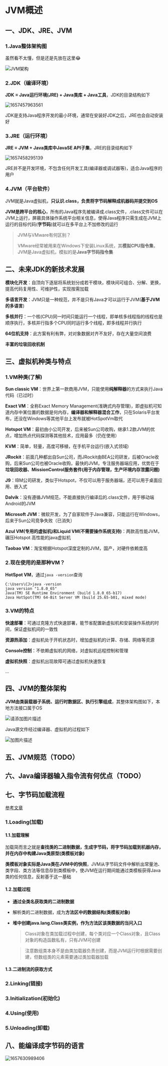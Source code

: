 # JVM概述

## 一、JDK、JRE、JVM

### 1.Java整体架构图

虽然看不太懂，但是还是先放在这里😂

![JVM架构](https://img-blog.csdnimg.cn/0d9fd5cbb07b49b68b07dc51ce195ae0.png)

### 2.JDK（编译环境）

**JDK = Java运行环境(JRE) + Java类库 + Java工具**，JDK的目录结构如下

![1657457963561](assets/1657457963561.png)

JDK是支持Java程序开发的最小环境，通常在安装好JDK之后，JRE也会自动安装好

### 3.JRE（运行环境）

**JRE = JVM + Java类库中JavaSE API子集**，JRE的目录结构如下

![1657458295139](assets/1657458295139.png)

JRE并不是开发环境，不包含任何开发工具(编译器或调试器等)，适合Java程序的用户

### 4.JVM（平台软件）

JVM就是Java虚拟机，**只认识.class，负责将字节码解释成机器码并提交到OS**

**JVM是跨平台的核心**，所有的Java程序先被编译成.class文件，.class文件可以在JVM上运行，屏蔽具体操作系统平台相关信息，使得Java程序只需生成在JVM上运行的目标代码(**字节码**)就可以在多平台上不加修改的运行

>JVM与VMware有何区别？
>
>VMware经常被用来在Windows下安装Linux系统，其**模拟CPU指令集**，JVM是Java虚拟机，模拟的是**Java字节码指令集**

## 二、未来JDK的新技术发展

**模块化开发**：自顶向下逐层将系统划分成若干模块，模块间可组合、分解、更换，提高代码复用性、可维护性，实现按需加载

**多语言开发**：JVM只是一种规范，并不是只有Java才可以运行于JVM(**基于JVM的多语言**)

**多核并行**：一个核(CPU)同一时间只能运行一个线程，即单核多线程指的线程也是顺序执行，多核并行指多个CPU同时运行多个线程，即多线程并行执行

**64位机支持**：此方案有利有弊，对对象数据对齐不友好，存在大量空间浪费

**丰富的垃圾回收机制**

## 三、虚拟机种类与特点

### 1.VM种类(了解)

**Sun classic VM**：世界上第一款商用JVM，只能使用**纯解释器**的方式来执行Java代码（已过时）

**Exact VM**：全称Exact Memory Management(准确式内存管理)，即虚拟机可知道内存中某位置的数据是何内存，**编译器和解释器混合工作**，只在Solaris平台发布，还没在Windows等其他平台上发布就被HotSpotVm取代

**Hotspot VM**：最初由小公司开发，后来被Sun公司收购，继承1.2款JVM的优点，增加热点代码探测等其他技术，应用最多（仍在使用）

**KVM**：简单，轻量，高度可移植，在手机平台运行(嵌入式领域)

**JRockit**：前面几种都出自Sun公司，而JRockit由BEA公司研发，后被Oracle收购，后来Sun公司也被Oracle收购，最快的JVM，专注服务器端应用，优势在于**垃圾回收器、MissionControl服务套件(用于内存管理，生产环境内存泄露问题)**

**J9**：IBM公司研发，类似于Hotspot，不仅可以用于服务器端，还可以用于桌面应用、嵌入式

**Dalvik**：没有遵循JVM规范，不能直接执行编译后的.class文件，用于移动端Android的JVM

**Microsoft JVM**：微软开发，为了自家软件于Java兼容，只能运行在Windows，后来于Sun公司竞争失败（已消失）

**Azul VM(专用的虚拟机)和Liquid VM(不需要操作系统支持)**：两款高性能JVM，碾压Hotspot
高性能的java虚拟机

**Taobao VM**：淘宝根据Hotspot深度定制的JVM，国产，对硬件依赖度高

### 2.现在使用的是那种VM？

**HotSpot VM**，通过`java -version`查询

```
C:\Users\CJ>java -version
java version "1.8.0_65"
Java(TM) SE Runtime Environment (build 1.8.0_65-b17)
Java HotSpot(TM) 64-Bit Server VM (build 25.65-b01, mixed mode)
```

### 3.VM的特点

**快速部署**：可通过克隆方式快速部署，能节省配置新虚拟机和安装操作系统的时间，保证虚拟机间的一致性

**资源热添加**：虚拟机处于开机状态时，增加虚拟机的计算、存储、网络等资源

**Console控制**：不依赖虚拟机的网络，对虚拟机远程控制和管理

**虚拟机快照**：虚拟机出现故障可通过虚拟机快速恢复

...

## 四、JVM的整体架构

**JVM由类装载器子系统、运行时数据区、执行引擎组成**，其整体架构图如下，本地方法接口属于OS

![请添加图片描述](https://img-blog.csdnimg.cn/79da806c98364fe983fb20024264aca7.png)

Java源文件经过编译器、虚拟机的过程如下

![加图片描述](https://img-blog.csdnimg.cn/220eea72cced4746b7a1fab3ab51aa84.png)

## 五、JVM规范（TODO）

## 六、Java编译器输入指令流有何优点（TODO）

## 七、字节码加载流程

[参考文章](https://blog.csdn.net/qq_45949008/article/details/119918269)

### 1.Loading(加载)

#### 1.1.加载理解

加载简而言之就是**查找类的二进制数据，生成字节码，将字节码加载到机器内存，并在内存中构建Java类原型(类模板对象)**

**类模板对象实际是Java类在JVM中的快照**，JVM从字节码文件中解析出常量池、类字段、类方法等信息存到类模板中，使JVM在运行期间能通过类模板获得Java类的任何信息，反射基于这一基础

#### 1.2.加载过程

* **通过全类名获取类的二进制数据**

* 解析类的二进制数据，成为**方法区中的数据结构(类模板对象)**

* **堆中创建java.lang.Class类实例，作为方法区该类数据的当问入口**

  > Class对象在类加载过程中创建，每个类对应一个Class对象，且Class对象的构造函数私有，只有JVM可创建

  > 注意数组类本身不是由类加载器负责创建，而是JVM运行时根据需要创建，但数组类的元素需要通过类加载器加载

#### 1.3.二进制流的获取方式

### 2.Linking(链接)

### 3.Initialization(初始化)

### 4.Using(使用)

### 5.Unloading(卸载)

## 八、能编译成字节码的语言

![1657630989406](assets/1657630989406.png)





